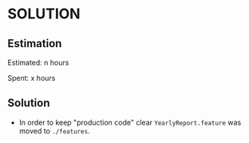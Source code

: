 SOLUTION
========

Estimation
----------
Estimated: n hours

Spent: x hours


Solution
--------
- In order to keep "production code" clear `YearlyReport.feature` was moved to `./features`.
